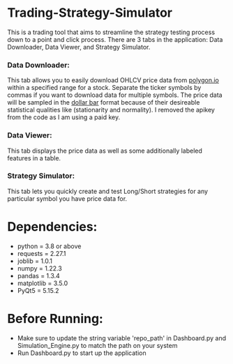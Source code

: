 # Trading-Strategy-Simulator
This is a trading tool that aims to streamline the strategy testing process down to a point and click process. There are 3 tabs in the application: Data Downloader, Data Viewer, and Strategy Simulator.


### Data Downloader:
This tab allows you to easily download OHLCV price data from [polygon.io](https://polygon.io/) within a specified range for a stock. Separate the ticker symbols by commas if you want to download data for multiple symbols. The price data will be sampled in the [dollar bar](https://towardsdatascience.com/advanced-candlesticks-for-machine-learning-ii-volume-and-dollar-bars-6cda27e3201d) format because of their desireable statistical qualities like (stationarity and normality). I removed the apikey from the code as I am using a paid key.

### Data Viewer:
This tab displays the price data as well as some additionally labeled features in a table.

### Strategy Simulator:
This tab lets you quickly create and test Long/Short strategies for any particular symbol you have price data for.


# Dependencies:
* python = 3.8 or above
* requests = 2.27.1
* joblib = 1.0.1
* numpy = 1.22.3
* pandas = 1.3.4
* matplotlib = 3.5.0
* PyQt5 = 5.15.2

# Before Running:
* Make sure to update the string variable 'repo_path' in Dashboard.py and Simulation_Engine.py to match the path on your system
* Run Dashboard.py to start up the application
